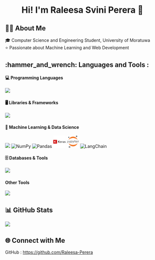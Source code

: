<div id="header" align="center">
  <h1> Hi! I'm Raleesa Svini Perera 👋</h1>
</div>

<div>

<h2>👩‍💻 About Me </h2>
<p>🎓 Computer Science and Engineering Student, University of Moratuwa</br>
⭐ Passionate about Machine Learning and Web Development</p>
</div>

<h2> :hammer_and_wrench: Languages and Tools :</h2>

<h4>💻 Programming Languages</h4>
<div>
  <img src="https://skillicons.dev/icons?i=python,java,cpp,html,css,javascript,tailwind&perline=6" />
</div>

<h4>🖥️ Libraries & Frameworks</h4>
<div>
  <img src="https://skillicons.dev/icons?i=react,nextjs,nodejs,fastapi&perline=6" />
</div>

<h4>🤖 Machine Learning & Data Science</h4>
<div>
  <!-- skillicons-supported -->
  <img src="https://skillicons.dev/icons?i=sklearn,tensorflow,pytorch&perline=6" />
  
  <!-- missing from skillicons -->
  <img src="https://raw.githubusercontent.com/numpy/numpy/main/branding/logo/primary/numpylogo.svg" width="40" title="NumPy" />
  <img src="https://raw.githubusercontent.com/pandas-dev/pandas/main/web/pandas/static/img/pandas_mark.svg" width="40" title="Pandas" />
  <img src="https://github.com/devicons/devicon/blob/master/icons/keras/keras-original-wordmark.svg" width="40" title="Keras" />
  <img src="https://github.com/devicons/devicon/blob/master/icons/jupyter/jupyter-original-wordmark.svg" width="40" title="Jupyter Notebooks" />
  
  <!-- custom icons -->
  <img src="https://avatars.githubusercontent.com/u/126733545?s=200&v=4" width="40" title="LangChain" />
  
</div>

<h4>🗄️ Databases & Tools</h4>
<div>
  <img src="https://skillicons.dev/icons?i=mysql,mongodb,git,docker&perline=6" />
</div>


<h4> Other Tools</h4>
<div>
  <img src="https://skillicons.dev/icons?i=figma,vscode,idea,latex,postman&perline=6" />
</div>



 
</div>




<h2>📊 GitHub Stats</h2>
<p>
  <img src="https://github-readme-stats.vercel.app/api?username=Raleesa-Perera&show_icons=true&theme=tokyonight" width="48%">
</p>


<h2>🌐 Connect with Me </h2>

<p>GitHub : <a href="https://github.com/Raleesa-Perera" target="_blank">https://github.com/Raleesa-Perera</a></p>



